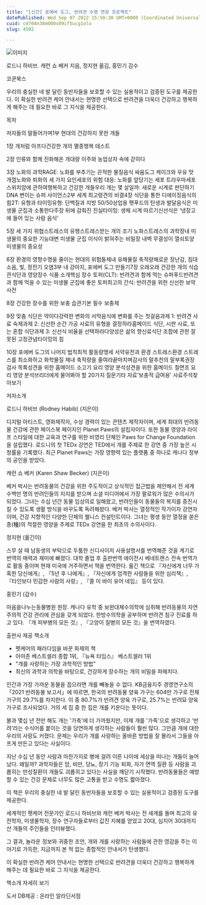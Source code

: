 ```yaml
---
title: "[신간] 포에버 도그, 반려견 수명 연장 프로젝트"
datePublished: Wed Sep 07 2022 15:50:30 GMT+0000 (Coordinated Universal Time)
cuid: cm704n38m000s09if5ucg1olo
slug: 4502

---
```



![이미지](https://cdn.hashnode.com/res/hashnode/image/upload/v1739256880998/6f030af9-1be0-4af2-83d9-a15e6d518498.jpeg)

로드니 하비브. 캐런 쇼 베커 지음, 정지현 옮김, 홍민기 감수

코쿤북스

우리의 충실한 네 발 달린 동반자들을 보호할 수 있는 실용적이고 검증된 도구를 제공한다. 이 확실한 반려견 케어 안내서는 현명한 선택으로 반려견을 더욱더 건강하고 행복하게 해주는 데 필요한 바로 그 지식을 제공한다.

목차

저자들의 말들어가며1부 현대의 건강하지 못한 개들

1장 개처럼 아프다건강한 개의 멸종행복 테스트

2장 인류와 함께 진화해온 개대량 이주와 농업상자 속에 갇히다

3장 노화의 과학RAGE: 노화를 부추기는 끈적한 물질음식 싸움도그 케이크와 우유 맛 개껌노화와 퇴화의 세 가지 요인세포의 위험 대응: 노화를 앞당기는 세포 트라우마세포 스위치암에 관하여행복하고 건강한 개들우리 개는 몇 살일까: 새로운 시계로 판단하기DNA 변이는 슈퍼 사이언스2부 세계 최고령견의 비결4장 식단을 통한 디에이징음식의 힘2T: 유형과 타이밍유형: 단백질과 지방 50/50상업용 펫푸드의 탄생과 발달음식은 미생물 군집과 소통한다주장 뒤에 감춰진 진실타이밍: 생체 시계 따르기신선식은 ‘냉장고에 들어 있는 사람 음식’

5장 세 가지 위협스트레스의 유행스트레스받는 개의 조기 노화스트레스의 과학장내 미생물의 중요한 기능대변 미생물 군집 이식이 밝혀주는 비밀장 내벽 무결성이 열쇠토양 미생물의 중요성

6장 환경의 영향수명을 줄이는 현대의 위험들체내 유해물질 축적량해로운 장난감, 침대소음, 빛, 정전기 오염3부 내 강아지, 포에버 도그 만들기7장 오래오래 건강한 개의 식습관식단과 영양장수 식품 소개핵심 장수 토퍼(CLT): 반려견과 함께 먹는 슈퍼푸드반려견과 함께 먹을 수 있는 미생물 군집에 좋은 토퍼최고의 간식: 반려견을 위한 신선한 보약 사전

8장 건강한 장수를 위한 보충 습관기본 필수 보충제

9장 맞춤 식단은 약이다강력한 변화의 서막음식에 변화를 주는 첫걸음과제 1: 반려견 사료 숙제과제 2: 신선한 순간 가공 사료의 유형을 결정하라홈메이드 식단, 시판 사료, 또는 혼합 식단과제 3: 신선식 비율을 선택하라다양성은 삶의 향신료식단 조합에 관한 잘못된 고정관념타이밍의 힘

10장 포에버 도그의 나머지 법칙최적 활동량맹세 서약유전과 환경 스트레스환경 스트레스를 최소화하고 화학물질 체내 축적량을 줄여라끝마치며감사의 말추천의 말부록권장 검사 목록성견을 위한 홈메이드 소고기 요리 영양 분석성견을 위한 홈메이드 칠면조 요리 영양 분석브리더에게 물어봐야 할 20가지 질문기타 자료'보충적 급여용' 사료주석찾아보기

저자소개

로드니 하비브 (Rodney Habib) (지은이)

디지털 아티스트, 영화제작자, 수상 경력이 있는 콘텐츠 제작자이며, 세계 최대의 반려동물 건강에 관한 페이스북 페이지인 Planet Paws의 설립자이다. 또한 동물 영양과 라이프 스타일에 대한 교육과 연구를 위한 비영리 단체인 Paws for Change Foundation을 설립했다. 로드니의 첫 TEDx 강연은 TED에서 개를 주제로 한 강연 중 가장 높은 시청률을 기록했다. 최근 Planet Paws는 가장 영향력 있는 플랫폼 중 하나로 캐나다 정부의 공인을 받았다.

캐런 쇼 베커 (Karen Shaw Becker) (지은이)

베커 박사는 반려동물의 건강을 위한 주도적이고 상식적인 접근법을 제안해서 전 세계 수백만 명의 반려인들의 지지를 받으며 소셜 미디어에서 가장 팔로워가 많은 수의사가 되었다. 그녀는 수십 년간 동물 임상의로 일해왔고, 반려인들이 동물들의 복지를 증진시킬 수 있도록 생활 방식을 바꾸도록 독려해왔다. 베커 박사는 열정적인 작가이자 강연자이며, 건강 지향적인 다양한 단체의 웰니스 컨설턴트이다. 그녀는 평생 동안 열정을 쏟은 종(種)의 적절한 영양을 주제로 TEDx 강연을 한 최초의 수의사이다.

정지현 (옮긴이)

스무 살 때 남동생의 부탁으로 두툼한 신디사이저 사용설명서를 번역해준 것을 계기로 번역의 매력과 재미에 빠졌다. 대학 졸업 후 출판번역 에이전시 베네트랜스 전속 번역가로 활동 중이며 현재 미국에 거주하면서 책을 번역한다. 옮긴 책으로 『자신에게 너무 가혹한 당신에게』, 『5년 후 나에게』, 『자신에게 엄격한 사람들을 위한 심리책』, 『타인보다 민감한 사람의 사랑』, 『콜 미 바이 유어 네임』 등이 있다.

홍민기 (감수)

마음을나누는동물병원 원장. 캐나다 유학 중 보완대체수의학에 심취해 반려동물의 자연주의적 건강 관리에 관심을 갖게 되었다. 한방수의학을 공부하며 반려견 침구 진료를 하고 있다. 『개 피부병의 모든 것』, 『고양이 질병의 모든 것』을 번역하였다.

출판사 제공 책소개

- 펫케어의 패러다임을 바꾼 화제의 책
- 아마존 베스트셀러 종합 1위, 『뉴욕 타임스』 베스트셀러 1위
- "개를 사랑하는 가장 과학적인 방법"
- 최신의 과학과 의학을 바탕으로, 건강하게 장수하는 개의 비밀을 파헤치다.

인간과 가장 가까운 동물을 꼽으라면 개를 빼놓을 수 없다. KB금융지주 경영연구소의 「2021 반려동물 보고서」에 따르면, 한국의 반려동물 양육 가구는 604만 가구로 전체 가구의 29.7%를 차지한다. 이 중 80.7%가 반려견 양육 가구로, 25.7%는 반려묘 양육 가구로 조사되었다. 거의 세 집 중 한 집은 개를 키운다는 뜻이다.

불과 몇십 년 전만 해도 개는 '가축'에 더 가까웠지만, 이제 개를 '가족'으로 생각하고 '반려'라는 수식어를 붙이는 것을 당연하게 생각하는 사람들이 훨씬 많다. 그만큼 개에 대한 우리의 사랑도 커졌다. 문제는 우리가 개를 사랑하는 올바른 방법을 잘 몰라서 그들을 아프게 만든고 있다는 사실이다.

지난 수십 년 동안 사람과 마찬가지로 병에 걸려 이른 나이에 세상을 떠나는 개들이 늘어났다. 왜일까? 과학자들은 암, 비만, 당뇨, 장기 기능 퇴화, 자가 면역 질환 등 사람을 괴롭히는 만성질환이 개들도 괴롭히고 있다는 사실을 깨닫기 시작했다. 반려동물들은 예방할 수 있는 건강 문제로 너무도 많은 고통을 받고 수명도 짧아졌다.

이 책은 우리의 충실한 네 발 달린 동반자들을 보호할 수 있는 실용적이고 검증된 도구를 제공한다.

세계적인 펫케어 전문가인 로드니 하비브와 캐런 베커 박사는 전 세계를 돌며 최고의 유전학자, 미생물학자, 장수 연구자들로부터 값진 지혜를 얻었고 20대, 심지어 30대까지 산 개들의 주인들을 인터뷰했다.

그 결과, 놀라운 정보와 귀중한 조언, 개와 개를 사랑하는 사람들에 관한 영감을 주는 이야기로 가득한, 지금까지 본 적 없는 종합적인 안내서가 탄생했다.

이 확실한 반려견 케어 안내서는 현명한 선택으로 반려견을 더욱더 건강하고 행복하게 해주는 데 필요한 바로 그 지식을 제공한다.

책소개 자세히 보기

도서 DB제공 : 온라인 알라딘서점